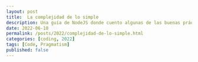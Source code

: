 ```yaml
---
layout: post
title:  La complejidad de lo simple
description: Una guía de NodeJS donde cuento algunas de las buenas prácticas aprendidas a lo largo de 6 años. Repasaremos conceptos de arquitectura limpia, DI, TDD...
date: 2022-06-10
permalink: /posts/2022/complejidad-de-lo-simple.html
categories: [coding, 2022]
tags: [Code, Pragmatism]
published: false
---
```

